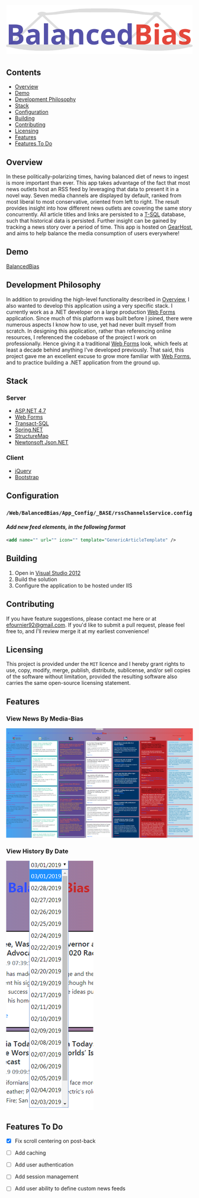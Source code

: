 # ![BalancedBias](https://raw.githubusercontent.com/efournier92/balancedbias/master/Web/Media/img/logo/BalancedBias_Logo_Dark.png)

## Contents
- [Overview](#overview)
- [Demo](#demo)
- [Development Philosophy](#development-philosophy)
- [Stack](#stack)
- [Configuration](#configuration)
- [Building](#building)
- [Contributing](#contributing)
- [Licensing](#licensing)
- [Features](#features)
- [Features To Do](#features-to-do)

## Overview
In these politically-polarizing times, having balanced diet of news to ingest is more important than ever. This app takes advantage of the fact that most news outlets host an RSS feed by leveraging that data to present it in a novel way. Seven media channels are displayed by default, ranked from most liberal to most conservative, oriented from left to right. The result provides insight into how different news outlets are covering the same story concurrently. All article titles and links are persisted to a [T-SQL](https://en.wikipedia.org/wiki/Transact-SQ://en.wikipedia.org/wiki/Transact-SQL) database, such that historical data is persisted. Further insight can be gained by tracking a news story over a period of time. This app is hosted on [GearHost](https://www.gearhost.com/), and aims to help balance the media consumption of users everywhere!

## Demo
[BalancedBias](http://balancedbias.gearhostpreview.com/)

## Development Philosophy
In addition to providing the high-level functionality described in [Overview](#overview), I also wanted to develop this application using a very specific stack. I currently work as a .NET developer on a large production [Web Forms](https://docs.microsoft.com/en-us/aspnet/web-forms/what-is-web-forms) application. Since much of this platform was built before I joined, there were numerous aspects I know how to use, yet had never built myself from scratch. In designing this application, rather than referencing online resources, I referenced the codebase of the project I work on professionally. Hence giving it a traditional [Web Forms](https://docs.microsoft.com/en-us/aspnet/web-forms/what-is-web-forms) look, which feels at least a decade behind anything I've developed previously. That said, this project gave me an excellent excuse to grow more familiar with [Web Forms](https://docs.microsoft.com/en-us/aspnet/web-forms/what-is-web-forms), and to practice building a .NET application from the ground up.

## Stack

### Server
- [ASP.NET 4.7](https://docs.microsoft.com/en-us/dotnet/framework/)
- [Web Forms](https://docs.microsoft.com/en-us/aspnet/web-forms/what-is-web-forms)
- [Transact-SQL](https://en.wikipedia.org/wiki/Transact-SQL)
- [Spring.NET](http://springframework.net/)
- [StructureMap](http://structuremap.github.io/)
- [Newtonsoft Json.NET](https://www.newtonsoft.com/json)

### Client
- [jQuery](https://jquery.com/)
- [Bootstrap](https://getbootstrap.com/)

## Configuration

### `/Web/BalancedBias/App_Config/_BASE/rssChannelsService.config`

#### _Add new feed elements, in the following format_
```xml
<add name="" url="" icon="" template="GenericArticleTemplate" />
```

## Building
1. Open in [Visual Studio 2012](https://visualstudio.microsoft.com/vs/older-downloads/)
2. Build the solution
3. Configure the application to be hosted under IIS

## Contributing
If you have feature suggestions, please contact me here or at efournier92@gmail.com. If you'd like to submit a pull request, please feel free to, and I'll review merge it at my earliest convenience!

## Licensing
This project is provided under the `MIT` licence and I hereby grant rights to use, copy, modify, merge, publish, distribute, sublicense, and/or sell copies of the software without limitation, provided the resulting software also carries the same open-source licensing statement.

## Features

### View News By Media-Bias
![News Dashboard](https://raw.githubusercontent.com/efournier92/balancedbias/master/Web/Media/img/ScreenShots/BalancedBias_NewsDashboard.png)

### View History By Date
![Dates Screen](https://raw.githubusercontent.com/efournier92/balancedbias/master/Web/Media/img/ScreenShots/BalancedBias_DatesDropdown.png)

## Features To Do
- [X] Fix scroll centering on post-back
- [ ] Add caching
- [ ] Add user authentication
- [ ] Add session management
- [ ] Add user ability to define custom news feeds

